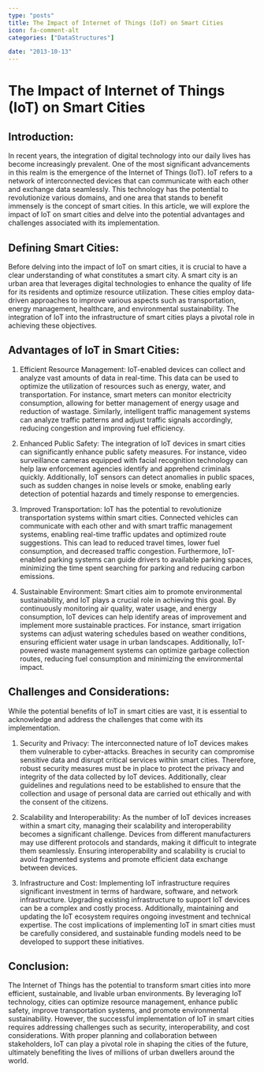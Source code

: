 ```yaml
---
type: "posts"
title: The Impact of Internet of Things (IoT) on Smart Cities
icon: fa-comment-alt
categories: ["DataStructures"]

date: "2013-10-13"
---
```




# The Impact of Internet of Things (IoT) on Smart Cities

## Introduction:
In recent years, the integration of digital technology into our daily lives has become increasingly prevalent. One of the most significant advancements in this realm is the emergence of the Internet of Things (IoT). IoT refers to a network of interconnected devices that can communicate with each other and exchange data seamlessly. This technology has the potential to revolutionize various domains, and one area that stands to benefit immensely is the concept of smart cities. In this article, we will explore the impact of IoT on smart cities and delve into the potential advantages and challenges associated with its implementation.

## Defining Smart Cities:
Before delving into the impact of IoT on smart cities, it is crucial to have a clear understanding of what constitutes a smart city. A smart city is an urban area that leverages digital technologies to enhance the quality of life for its residents and optimize resource utilization. These cities employ data-driven approaches to improve various aspects such as transportation, energy management, healthcare, and environmental sustainability. The integration of IoT into the infrastructure of smart cities plays a pivotal role in achieving these objectives.

## Advantages of IoT in Smart Cities:
1. Efficient Resource Management:
IoT-enabled devices can collect and analyze vast amounts of data in real-time. This data can be used to optimize the utilization of resources such as energy, water, and transportation. For instance, smart meters can monitor electricity consumption, allowing for better management of energy usage and reduction of wastage. Similarly, intelligent traffic management systems can analyze traffic patterns and adjust traffic signals accordingly, reducing congestion and improving fuel efficiency.

2. Enhanced Public Safety:
The integration of IoT devices in smart cities can significantly enhance public safety measures. For instance, video surveillance cameras equipped with facial recognition technology can help law enforcement agencies identify and apprehend criminals quickly. Additionally, IoT sensors can detect anomalies in public spaces, such as sudden changes in noise levels or smoke, enabling early detection of potential hazards and timely response to emergencies.

3. Improved Transportation:
IoT has the potential to revolutionize transportation systems within smart cities. Connected vehicles can communicate with each other and with smart traffic management systems, enabling real-time traffic updates and optimized route suggestions. This can lead to reduced travel times, lower fuel consumption, and decreased traffic congestion. Furthermore, IoT-enabled parking systems can guide drivers to available parking spaces, minimizing the time spent searching for parking and reducing carbon emissions.

4. Sustainable Environment:
Smart cities aim to promote environmental sustainability, and IoT plays a crucial role in achieving this goal. By continuously monitoring air quality, water usage, and energy consumption, IoT devices can help identify areas of improvement and implement more sustainable practices. For instance, smart irrigation systems can adjust watering schedules based on weather conditions, ensuring efficient water usage in urban landscapes. Additionally, IoT-powered waste management systems can optimize garbage collection routes, reducing fuel consumption and minimizing the environmental impact.

## Challenges and Considerations:
While the potential benefits of IoT in smart cities are vast, it is essential to acknowledge and address the challenges that come with its implementation.

1. Security and Privacy:
The interconnected nature of IoT devices makes them vulnerable to cyber-attacks. Breaches in security can compromise sensitive data and disrupt critical services within smart cities. Therefore, robust security measures must be in place to protect the privacy and integrity of the data collected by IoT devices. Additionally, clear guidelines and regulations need to be established to ensure that the collection and usage of personal data are carried out ethically and with the consent of the citizens.

2. Scalability and Interoperability:
As the number of IoT devices increases within a smart city, managing their scalability and interoperability becomes a significant challenge. Devices from different manufacturers may use different protocols and standards, making it difficult to integrate them seamlessly. Ensuring interoperability and scalability is crucial to avoid fragmented systems and promote efficient data exchange between devices.

3. Infrastructure and Cost:
Implementing IoT infrastructure requires significant investment in terms of hardware, software, and network infrastructure. Upgrading existing infrastructure to support IoT devices can be a complex and costly process. Additionally, maintaining and updating the IoT ecosystem requires ongoing investment and technical expertise. The cost implications of implementing IoT in smart cities must be carefully considered, and sustainable funding models need to be developed to support these initiatives.

## Conclusion:
The Internet of Things has the potential to transform smart cities into more efficient, sustainable, and livable urban environments. By leveraging IoT technology, cities can optimize resource management, enhance public safety, improve transportation systems, and promote environmental sustainability. However, the successful implementation of IoT in smart cities requires addressing challenges such as security, interoperability, and cost considerations. With proper planning and collaboration between stakeholders, IoT can play a pivotal role in shaping the cities of the future, ultimately benefiting the lives of millions of urban dwellers around the world.
